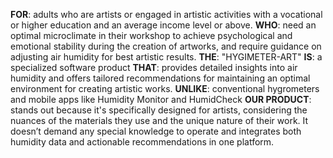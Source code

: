 **FOR**: adults who are artists or engaged in artistic activities with a vocational or higher education and an average income level or above.
**WHO**: need an optimal microclimate in their workshop to achieve psychological and emotional stability during the creation of artworks, and require guidance on adjusting air humidity for best artistic results.
**THE**: "HYGIMETER-ART"
**IS**: a specialized software product
**THAT**: provides detailed insights into air humidity and offers tailored recommendations for maintaining an optimal environment for creating artistic works.
**UNLIKE**: conventional hygrometers and mobile apps like Humidity Monitor and HumidCheck
**OUR PRODUCT**: stands out because it's specifically designed for artists, considering the nuances of the materials they use and the unique nature of their work. It doesn’t demand any special knowledge to operate and integrates both humidity data and actionable recommendations in one platform.
